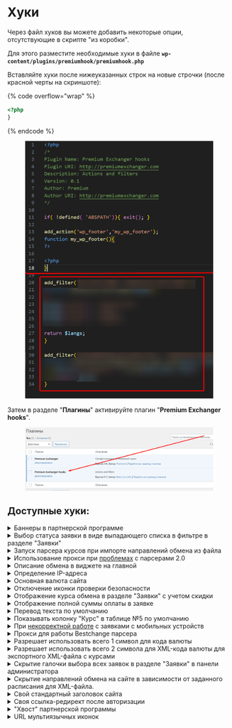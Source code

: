 # Хуки

Через файл хуков вы можете добавить некоторые опции, отсутствующие в скрипте "из коробки".

Для этого разместите необходимые хуки в файле **`wp-content/plugins/premiumhook/premiumhook.php`**&#x20;

Вставляйте хуки после нижеуказанных строк на новые строчки (после красной черты на скриншоте):

{% code overflow="wrap" %}
```php
<?php
}
```
{% endcode %}

<figure><img src="../../.gitbook/assets/image (81).png" alt="" width="555"><figcaption></figcaption></figure>

Затем в разделе "**Плагины**" активируйте плагин "**Premium Exchanger hooks**".

<figure><img src="../../.gitbook/assets/image (1424).png" alt=""><figcaption></figcaption></figure>

## Доступные хуки:

<details>

<summary>Баннеры в партнерской программе</summary>

В партнерской программе существуют промо-материалы.

По умолчанию, это текстовые материалы и баннеры разных размеров.

Существует фильтр, благодаря которому можно изменять их названия и кол-во:

```php
add_filter('pp_banners','my_pp_banners', 1000);
function my_pp_banners($banners){
	
	$banners = array(
		'text'=> __('Text materials','pn'),
		'banner1'=> __('Banners','pn').'(468 x 60)',
		'banner2'=> __('Banners','pn').'(200 x 200)',
		'banner3'=> __('Banners','pn').'(120 x 600)',
		'banner4'=> __('Banners','pn').'(100 x 100)',
		'banner5'=> __('Banners','pn').'(88 x 31)',
		'banner6'=> __('Banners','pn').'(336 x 280)',
		'banner7'=> __('Banners','pn').'(250 x 250)',
		'banner8'=> __('Banners','pn').'(240 x 400)',
		'banner9'=> __('Banners','pn').'(234 x 60)',
		'banner10'=> __('Banners','pn').'(120 x 90)',
		'banner11'=> __('Banners','pn').'(120 x 60)',
		'banner12'=> __('Banners','pn').'(120 x 240)',
		'banner13'=> __('Banners','pn').'(125 x 125)',
		'banner14'=> __('Banners','pn').'(300 x 600)',
		'banner15'=> __('Banners','pn').'(300 x 250)',
		'banner16'=> __('Banners','pn').'(80 x 150)',
		'banner17'=> __('Banners','pn').'(728 x 90)',
		'banner18'=> __('Banners','pn').'(160 x 600)',
		'banner19'=> __('Banners','pn').'(80 x 15)',
	);	
	
	return $banners;
}
```

Если вы хотите оставить только баннеры 468 на 60, просто удалите все остальные строки из предыдущего хука:

```php
add_filter('pp_banners','my_pp_banners', 1000);
function my_pp_banners($banners){
	
	$banners = array(
		'text'=> __('Text materials','pn'),
		'banner1'=> __('Banners','pn').'(468 x 60)',
	);	
	
	return $banners;
}
```

Если вы хотите добавить свой размер, добавьте строку по аналогии. К примеру, мы хотим добавить баннер 215 на 19:

```php
add_filter('pp_banners','my_pp_banners', 1000);
function my_pp_banners($banners){
	
	$banners = array(
		'text'=> __('Text materials','pn'),
		'banner1'=> __('Banners','pn').'(468 x 60)',
		'banner21519'=> __('Banners','pn').'(215 x 19)',
	);	
	
	return $banners;
}
```

</details>

<details>

<summary>Выбор статуса заявки в виде выпадающего списка в фильтре в разделе "Заявки"</summary>

```php
add_filter('change_bids_filter_list', 'my_change_bids_filter_list');
function my_change_bids_filter_list($lists) {
	if (isset($lists['status']['bidstatus'])) {
		$stats = list_bid_status();
		$statused = array('0'=> '--' . __('All','pn') . '--');
		if (is_array($stats)) { 
			foreach ($stats as $k => $v) {
				$statused[$k] = $v;
			}
		}
		$lists['status']['bidstatus'] = array(
			'title' => __('Status of order','pn'),
			'name' => 'bidstatus',
			'options' => $statused,
			'view' => 'select',
			'work' => 'options',
		);
	}
	return $lists;
}
```

До:\
![](<../../.gitbook/assets/image (1630).png>)\
После:\
![](<../../.gitbook/assets/image (636).png>)

</details>

<details>

<summary>Запуск парсера курсов при импорте направлений обмена из файла</summary>

```php
add_action('premium_action_export_direction','myparser_premium_action_export_direction', 9);
function myparser_premium_action_export_direction(){
	if(function_exists('new_parser_upload_data')){
		new_parser_upload_data();
	}
}
```

</details>

<details>

<summary>Использование прокси при <a data-footnote-ref href="#user-content-fn-1">проблемах</a> с парсерами 2.0</summary>

В кавычках для полей "**ip**", "**port**", "**login**", "**password**" укажите данные от вашего прокси

```php
add_filter('curl_options_parser', '_proxy_curl_options_parser');
function _proxy_curl_options_parser($options) {

	$ip = ''; //ip-адрес
	$port = ''; //port
	$login = ''; //login
	$password = '';	//password
	$tunnel = 1;
		
	if ($ip and $port) {
		if ($tunnel) {
			$options[CURLOPT_HTTPPROXYTUNNEL] = 0;
		}
		
		$options[CURLOPT_PROXY] = $ip;
		$options[CURLOPT_PROXYPORT] = $port;
		
		if ($password and $login) {
			$options[CURLOPT_PROXYUSERPWD] = $login.':'.$password;
		} elseif ($password) {
			$options[CURLOPT_PROXYAUTH] = $password;
		}
	}

	return $options;
}
```

</details>

<details>

<summary>Описание обмена в виджете на главной</summary>

На главной странице в виджете нет описания обмена. Если необходимо его добавить, достаточно воспользоваться хуком:

```php
add_filter('exchange_html_ajax', 'my_exchange_html_ajax');
function my_exchange_html_ajax($html){

	return $html.'[description]';
}
```

</details>

<details>

<summary>Определение IP-адреса</summary>

За определение IP-адреса отвечает функция **pn\_real\_ip**. Задача данной функции - вывести один реальный IP-адрес. Если, по каким-то причинам вас не устраивает работа функции, вы можете воспользоваться фильтром

```php
add_filter('pn_real_ip', 'myhook_pn_real_ip', 10, 2);
function myhook_pn_real_ip($ip, $ips_arr){

$new_ip = '127.0.0.1';

return $new_ip;
}
```

</details>

<details>

<summary>Основная валюта сайта</summary>

Для вычисления скидок, подсчета общих сумм и прочего, все суммы переводятся в определенный тип валюты. По умолчанию, скрипт считает основной валютой USD, но это значение можно изменить:

1\. Создадим необходимый код валюты, к примеру WMZ.

2\. Напишем фильтр:

```php
add_filter('cur_type','myhook_cur_type');
function myhook_cur_type($type){

$type = 'WMZ';

return $type;
}
```

Теперь внутренней валютой нашего сайта стал WMZ.

Стоит обратить внимание, что обмен внутренней валюты будет осуществляться по двойному обмену (через USD).

</details>

<details>

<summary>Отключение иконки проверки безопасности</summary>

```php
remove_action('wp_before_admin_bar_render', 'premium_admin_bar_security', 2);
```

</details>

<details>

<summary>Отображение курса обмена в разделе "Заявки" с учетом скидки </summary>

<mark style="color:red;">В некоторых ситуациях подсчет курса обмена может быть неверным</mark>

```php
add_filter('onebid_col1', 'new_rate_onebid_col1', 10, 3);
function new_rate_onebid_col1($actions, $item, $v){
	$new_actions = array();
	foreach($actions as $action_key => $action_value){
		$new_actions[$action_key] = $action_value;
		if($action_key == 'rate'){
			$course_get = is_sum($item->course_get);
			$course = is_sum($course_get + ($course_get / 100 * $item->user_discount), 20);
			
			$new_actions['rate_with_discount'] = array(
				'type' => 'text',
				'title' => __('Rate with discount','pn'),
				'label' => '[course_give] [currency_code_give] = '. $course .' [currency_code_get]',
			);				
		}
	}
	
	return $new_actions;
}
```

</details>

<details>

<summary>Отображение полной суммы оплаты в заявке</summary>

{% code overflow="wrap" %}
```php
add_filter('exchangestep_all_html_list', 'sum1fromc_exchangestep_all_html_list', 10, 2);
function sum1fromc_exchangestep_all_html_list($array, $bids_data) {
    $array['[sum_give]'] = is_sum($bids_data->sum1c);
    return $array;
}
```
{% endcode %}

</details>

<details>

<summary>Перевод текста по умолчанию</summary>

Если вы используете мультиязычность, в мультиязычных полях задается несколько вариантов текста (для каждого из языков). Когда нужной версии нет, скрипт подставляет первую возможную (соответствует языку админ-панели).

Если вы считаете, что это не корректно, вы можете задать шаблон ошибки с помощью фильтра:

```php
add_filter('ctv_ml_default','myhook_ctv_ml_default');
function myhook_ctv_ml_default($text){
$text = 'ошибка, перевода нет'; //любой ваш вариант
return $text;
}
```

</details>

<details>

<summary>Показывать колонку "Курс" в таблице №5 по умолчанию</summary>

По умолчанию в таблице №5 на главной странице обменника для направлений обмена отображается резерв, а не курс. Если вы хотите, чтобы при открытии страницы отображался курс — установите этот хук

<img src="../../.gitbook/assets/image (447).png" alt="" data-size="original">

```php
add_filter('table5_current_select', 'rate_table5_current_select');
function rate_table5_current_select ($select) {
    
    $select = 'rate';
    
    return $select;
}
```

</details>

<details>

<summary>При <a data-footnote-ref href="#user-content-fn-2">некорректной работе</a> с заявками с мобильных устройств</summary>

```php
add_filter('merchant_payed_button','del_iam_pay_merchant_pay_button', 10000);
add_filter('merchant_pay_button','del_iam_pay_merchant_pay_button', 10000);
function del_iam_pay_merchant_pay_button($link) {
	$link = str_replace('iam_pay_bids','',$link);
	return $link;
}
```

</details>

<details>

<summary>Прокси для работы Bestchange парсера</summary>

## Bestchange парсер (устаревший)

<mark style="color:red;">**Перед установкой хуков обязательно обновите сам скрипт по**</mark> [<mark style="color:red;">**инструкции**</mark>](https://premium.gitbook.io/main/osnovnye-nastroiki/faq/diagnostika-i-reshenie-oshibok-pri-rabote-so-skriptom#obnovlenie-failov-skripta-na-servere)<mark style="color:red;">**!**</mark>

Хук работает на версии модуля 2.6.1/2.7.1 и выше (**использование собственного прокси)**:

{% code overflow="wrap" %}
```php
add_filter('curl_bestchange', 'curl_bestchange_proxy');
function curl_bestchange_proxy($ch) {

    $ip = ''; // proxy ip
    $port = ''; // proxy port
    $login = ''; // proxy login
    $password = ''; // proxy password

    if ($ip and $port) {
        curl_setopt($ch, CURLOPT_PROXY, $ip);
        curl_setopt($ch, CURLOPT_PROXYPORT, $port);

        if ($password and $login) {
            curl_setopt($ch, CURLOPT_PROXYUSERPWD, "{$login}:{$password}");
        } elseif ($password) {
            curl_setopt($ch, CURLOPT_PROXYAUTH, $password);
        }
    }

    return $ch;
}
```
{% endcode %}

## Bestchange API парсер

Хук работает на версии модуля 2.6.2/2.7.2 и выше (**использование собственного прокси)**:

{% code overflow="wrap" %}
```php
add_filter('curl_bestchangeapi', 'curl_bestchangeapi_proxy');
function curl_bestchangeapi_proxy($ch) {

    $ip = ''; // proxy ip
    $port = ''; // proxy port
    $login = ''; // proxy login
    $password = ''; // proxy password

    if ($ip and $port) {
        curl_setopt($ch, CURLOPT_PROXY, $ip);
        curl_setopt($ch, CURLOPT_PROXYPORT, $port);

        if ($password and $login) {
            curl_setopt($ch, CURLOPT_PROXYUSERPWD, "{$login}:{$password}");
        } elseif ($password) {
            curl_setopt($ch, CURLOPT_PROXYAUTH, $password);
        }
    }

    return $ch;
}
```
{% endcode %}

Хук работает на версии модуля 2.6.2/2.7.2 и выше (**возможность смены домена BC (зеркало) в общих настройках модуля)**:\
![](<../../.gitbook/assets/image (87).png>)

{% code overflow="wrap" %}
```php
add_filter('curl_bestchangeapi_domain', 'curl_bestchangeapi_domain');
function curl_bestchangeapi_domain($domain) {

    $new_domain = ''; // https://www.bestchange.app/, https://mirror1.bestchange.app/, https://mirror2.bestchange.app/

    if ($new_domain) {
        return $new_domain;
    }

    return $domain;
}
```
{% endcode %}

</details>

<details>

<summary>Разрешает использовать всего 1 символ для кода валюты</summary>

{% code overflow="wrap" %}
```php
add_filter('is_site_value', 'new_is_site_value', 10, 2);

function new_is_site_value($new_item, $item) {
    if (preg_match("/^[a-zA-Z0-9\.]{1,30}$/", $item, $matches)) {
        return $item;
    }
    return $new_item;
}
```
{% endcode %}

</details>

<details>

<summary>Разрешает использовать всего 2 символа для XML-кода валюты для экспортного XML-файла с курсами</summary>

```php
add_filter('is_xml_value', 'new_is_xml_value', 10, 2);
function new_is_xml_value($new_item, $item) {

  if (preg_match("/^[a-zA-z0-9_.]{2,50}$/", $item, $matches)){
    return $item;
  }
  
  return $new_item;
}
```

</details>

<details>

<summary>Скрытие галочки выбора всех заявок в разделе "Заявки" в панели администратора</summary>

```php
add_filter('bids_datablock', 'my_bids_datablock');
function my_bids_datablock($data_blocks){
    if(isset($data_blocks['check'])){
    unset($data_blocks['check']); }
    return $data_blocks; }
```

</details>

<details>

<summary>Скрытие направлений обмена на сайте в зависимости от заданного расписания для XML-файла.</summary>

Направление останется активным, но будет отображать 404 ошибку при переходе на него по прямой ссылке на сайте и будет скрыто в таблице выбора направлений обмена в админ-панели.

<pre class="language-php" data-overflow="wrap"><code class="lang-php">remove_filter('get_direction_output', 'txtxml_get_direction_output', 10, 3);

add_filter('get_direction_output', 'my_txtxml_get_direction_output', 10, 3);
<strong>function my_txtxml_get_direction_output($ind, $item, $place){
</strong><strong>    if($ind == 1 and function_exists('get_dirxml_show')){
</strong>    return get_dirxml_show($ind, $item); }
    return $ind; }
</code></pre>

</details>

<details>

<summary>Свой стандартный заголовок сайта</summary>

По умолчанию заголовком любой темы на базе Premium Exchanger, является текст вида `[title] — [description]`, где:

`[title]` — название сайта\
`[description]` — описание

Если не используются SEO-плагины, данный заголовок можно изменить с помощью хука.

К примеру, если вы хотите убрать заголовок, воспользуйтесь следующим хуком:

```php
add_filter('premium_wp_title', 'myhook_premium_wp_title');
function myhook_premium_wp_title($title){

return '[description]';
}
```

</details>

<details>

<summary>Своя ссылка-редирект после авторизации</summary>

После авторизации скрипт автоматически перенаправляет пользователя на страницу в личный кабинет. Если необходимо изменить ссылку-редирект, можно воспользоваться следующим хуком:

```php
add_filter('login_auth_redirect', 'my_login_auth_redirect');
function my_login_auth_redirect($url){

	$new_url = 'адрес страницы';

	return $new_url;
}
```

</details>

<details>

<summary>"Хвост" партнерской программы</summary>

\
По умолчанию, "хвостом" партнерской программы является значение «rid». Ссылка выглядит следующим образом: `https://ваш_домен/?rid=[id]`

Чтобы изменить это значение на своё, можно воспользоваться фильтром:

```php
add_filter('refid','myhook_refid');
function myhook_refid($refid){

$refid = 'skidka';

return $refid;
}
```

Таким образом, "хвостом" будет слово "**skidka**"

</details>

<details>

<summary>URL мультиязычных иконок</summary>

Premium Exchanger используют единый фреймворк Premium. Тот скрипт, который был активирован раньше и отвечает за основные функции. К основным функциям, относится и мультиязычность. Если мы хотим добавить дополнительных языков, нам необходимо загрузить иконки мультиязычности во все плагины, что бывает не всегда удобно. Для этих целей, мы можем использовать специальный фильтр, который будет указывать плагин, из которого брать флаги.

К примеру, мы хотим, что бы флаги всегда брались из premiumbox. Напишем свой фильтр:

```php
add_filter('ml_flag_url', 'my_ml_flag_url');
function my_ml_flag_url($plugin_folder){
return 'premiumbox';
}
```

</details>

[^1]: Нет доступа к источнику курсов, ошибка HTTP 451

[^2]: Блокировка уведомлений, всплывающих окон
